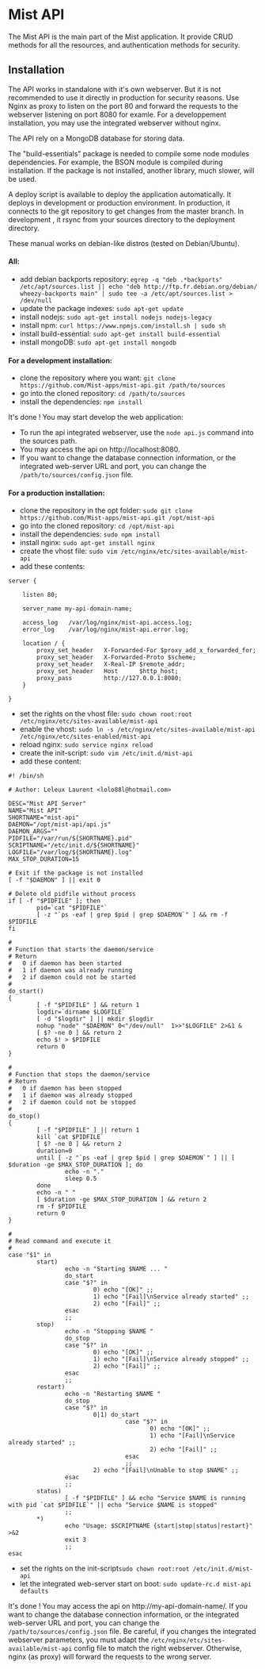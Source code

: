 Mist API
========

The Mist API is the main part of the Mist application. It provide CRUD methods for all the resources, and authentication methods for security.

## Installation

The API works in standalone with it's own webserver. But it is not recommended to use it directly in production for security reasons. Use Nginx as proxy to listen on the port 80 and forward the requests to the webserver listening on port 8080 for examle. For a developpement installation, you may use the integrated webserver without nginx.

The API rely on a MongoDB database for storing data.

The "build-essentials" package is needed to compile some node modules dependencies. For example, the BSON module is compiled during installation. If the package is not installed, another library, much slower, will be used.

A deploy script is available to deploy the application automatically. It deploys in development or production environment. In production, it connects to the git repository to get changes from the master branch. In development , it rsync from your sources directory to the deployment directory.

These manual works on debian-like distros (tested on Debian/Ubuntu).

#### All:
* add debian backports repository: `egrep -q "deb .*backports" /etc/apt/sources.list || echo "deb http://ftp.fr.debian.org/debian/ wheezy-backports main" | sudo tee -a /etc/apt/sources.list > /dev/null`
* update the package indexes: `sudo apt-get update`
* install nodejs: `sudo apt-get install nodejs nodejs-legacy`
* install npm: `curl https://www.npmjs.com/install.sh | sudo sh`
* install build-essential: `sudo apt-get install build-essential`
* install mongoDB: `sudo apt-get install mongodb`

#### For a development installation:
* clone the repository where you want: `git clone https://github.com/Mist-apps/mist-api.git /path/to/sources`
* go into the cloned repository: `cd /path/to/sources`
* install the dependencies: `npm install`

It's done ! You may start develop the web application:
* To run the api integrated webserver, use the `node api.js` command into the sources path.
* You may access the api on http://localhost:8080.
* If you want to change the database connection information, or the integrated web-server URL and port, you can change the `/path/to/sources/config.json` file.

#### For a production installation:
* clone the repository in the opt folder: `sudo git clone https://github.com/Mist-apps/mist-api.git /opt/mist-api`
* go into the cloned repository: `cd /opt/mist-api`
* install the dependencies: `sudo npm install`
* install nginx: `sudo apt-get install nginx`
* create the vhost file: `sudo vim /etc/nginx/etc/sites-available/mist-api`
* add these contents:
``` Nginx
server {

    listen 80;

    server_name my-api-domain-name;

    access_log   /var/log/nginx/mist-api.access.log;
    error_log    /var/log/nginx/mist-api.error.log;

    location / {
        proxy_set_header   X-Forwarded-For $proxy_add_x_forwarded_for;
        proxy_set_header   X-Forwarded-Proto $scheme;
        proxy_set_header   X-Real-IP $remote_addr;
        proxy_set_header   Host      $http_host;
        proxy_pass         http://127.0.0.1:8080;
    }

}
```
* set the rights on the vhost file: `sudo chown root:root /etc/nginx/etc/sites-available/mist-api`
* enable the vhost: `sudo ln -s /etc/nginx/etc/sites-available/mist-api /etc/nginx/etc/sites-enabled/mist-api`
* reload nginx: `sudo service nginx reload`
* create the init-script: `sudo vim /etc/init.d/mist-api`
* add these content:
``` Shell
#! /bin/sh

# Author: Leleux Laurent <lolo88l@hotmail.com>

DESC="Mist API Server"
NAME="Mist API"
SHORTNAME="mist-api"
DAEMON="/opt/mist-api/api.js"
DAEMON_ARGS=""
PIDFILE="/var/run/${SHORTNAME}.pid"
SCRIPTNAME="/etc/init.d/${SHORTNAME}"
LOGFILE="/var/log/${SHORTNAME}.log"
MAX_STOP_DURATION=15

# Exit if the package is not installed
[ -f "$DAEMON" ] || exit 0

# Delete old pidfile without process
if [ -f "$PIDFILE" ]; then
        pid=`cat "$PIDFILE"`
        [ -z "`ps -eaf | grep $pid | grep $DAEMON`" ] && rm -f $PIDFILE
fi

#
# Function that starts the daemon/service
# Return
#   0 if daemon has been started
#   1 if daemon was already running
#   2 if daemon could not be started
#
do_start()
{
        [ -f "$PIDFILE" ] && return 1
        logdir=`dirname $LOGFILE`
        [ -d "$logdir" ] || mkdir $logdir
        nohup "node" "$DAEMON" 0<"/dev/null"  1>>"$LOGFILE" 2>&1 &
        [ $? -ne 0 ] && return 2
        echo $! > $PIDFILE
        return 0
}

#
# Function that stops the daemon/service
# Return
#   0 if daemon has been stopped
#   1 if daemon was already stopped
#   2 if daemon could not be stopped
#
do_stop()
{
        [ -f "$PIDFILE" ] || return 1
        kill `cat $PIDFILE`
        [ $? -ne 0 ] && return 2
        duration=0
        until [ -z "`ps -eaf | grep $pid | grep $DAEMON`" ] || [ $duration -ge $MAX_STOP_DURATION ]; do
                echo -n "."
                sleep 0.5
        done
        echo -n " "
        [ $duration -ge $MAX_STOP_DURATION ] && return 2
        rm -f $PIDFILE
        return 0
}

#
# Read command and execute it
#
case "$1" in
        start)
                echo -n "Starting $NAME ... "
                do_start
                case "$?" in
                        0) echo "[OK]" ;;
                        1) echo "[Fail]\nService already started" ;;
                        2) echo "[Fail]" ;;
                esac
                ;;
        stop)
                echo -n "Stopping $NAME "
                do_stop
                case "$?" in
                        0) echo "[OK]" ;;
                        1) echo "[Fail]\nService already stopped" ;;
                        2) echo "[Fail]" ;;
                esac
                ;;
        restart)
                echo -n "Restarting $NAME "
                do_stop
                case "$?" in
                        0|1) do_start
                                 case "$?" in
                                        0) echo "[OK]" ;;
                                        1) echo "[Fail]\nService already started" ;;
                                        2) echo "[Fail]" ;;
                                 esac
                                 ;;
                        2) echo "[Fail]\nUnable to stop $NAME" ;;
                esac
                ;;
        status)
                [ -f "$PIDFILE" ] && echo "Service $NAME is running with pid `cat $PIDFILE`" || echo "Service $NAME is stopped"
                ;;
        *)
                echo "Usage: $SCRIPTNAME {start|stop|status|restart}" >&2
                exit 3
                ;;
esac
```
* set the rights on the init-script`sudo chown root:root /etc/init.d/mist-api`
* let the integrated web-server start on boot: `sudo update-rc.d mist-api defaults`

It's done ! You may access the api on http://my-api-domain-name/. If you want to change the database connection information, or the integrated web-server URL and port, you can change the `/path/to/sources/config.json` file. Be careful, if you changes the integrated webserver parameters, you must adapt the `/etc/nginx/etc/sites-available/mist-api` config file to match the right webserver. Otherwise, nginx (as proxy) will forward the requests to the wrong server.
